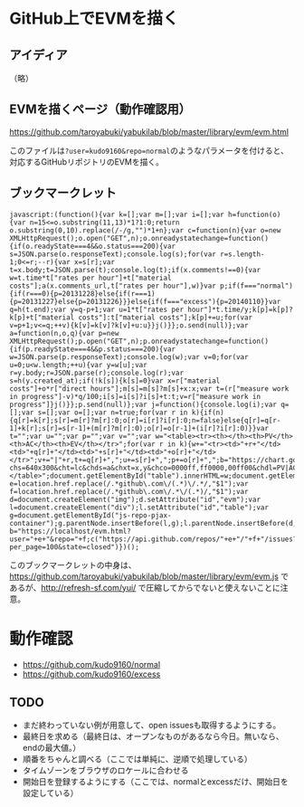 # GitHub上でEVMを描く

## アイディア

（略）

## EVMを描くページ（動作確認用）

https://github.com/taroyabuki/yabukilab/blob/master/library/evm/evm.html

このファイルは`?user=kudo9160&repo=normal`のようなパラメータを付けると、対応するGitHubリポジトリのEVMを描く。

## ブックマークレット

```
javascript:(function(){var k=[];var m=[];var i=[];var h=function(o){var n=15<=o.substring(11,13)*1?1:0;return o.substring(0,10).replace(/-/g,"")*1+n};var c=function(n){var o=new XMLHttpRequest();o.open("GET",n);o.onreadystatechange=function(){if(o.readyState===4&&o.status===200){var s=JSON.parse(o.responseText);console.log(s);for(var r=s.length-1;0<=r;--r){var x=s[r];var t=x.body;t=JSON.parse(t);console.log(t);if(x.comments!==0){var w=t.time*t["rates per hour"]+t["material costs"];a(x.comments_url,t["rates per hour"],w)}var p;if(f==="normal"){if(r===0){p=20131228}else{if(r===1){p=20131227}else{p=20131226}}}else{if(f==="excess"){p=20140110}}var q=h(t.end);var y=q-p+1;var u=1*t["rates per hour"]*t.time/y;k[p]=k[p]?k[p]+t["material costs"]:t["material costs"];k[p]+=u;for(var v=p+1;v<=q;++v){k[v]=k[v]?k[v]+u:u}}j()}};o.send(null)};var a=function(n,o,q){var p=new XMLHttpRequest();p.open("GET",n);p.onreadystatechange=function(){if(p.readyState===4&&p.status===200){var w=JSON.parse(p.responseText);console.log(w);var v=0;for(var u=0;u<w.length;++u){var y=w[u];var r=y.body;r=JSON.parse(r);console.log(r);var s=h(y.created_at);if(!k[s]){k[s]=0}var x=r["material costs"]+o*r["direct hours"];m[s]=m[s]?m[s]+x:x;var t=(r["measure work in progress"]-v)*q/100;i[s]=i[s]?i[s]+t:t;v=r["measure work in progress"]}j()}};p.send(null)};var j=function(){console.log(i);var q=[];var s=[];var o=[];var n=true;for(var r in k){if(n){q[r]=k[r];s[r]=m[r]?m[r]:0;o[r]=i[r]?i[r]:0;n=false}else{q[r]=q[r-1]+k[r];s[r]=s[r-1]+(m[r]?m[r]:0);o[r]=o[r-1]+(i[r]?i[r]:0)}}var t="";var u="";var p="";var v="";var w="<table><tr><th></th><th>PV</th><th>AC</th><th>EV</th></tr>";for(var r in k){w+="<tr><td>"+r+"</td><td>"+q[r]+"</td><td>"+s[r]+"</td><td>"+o[r]+"</td></tr>";v+="|"+r,t+=q[r]+",";u+=s[r]+",";p+=o[r]+",";b="https://chart.googleapis.com/chart?chs=640x300&cht=lc&chds=a&chxt=x,y&chco=0000ff,ff0000,00ff00&chdl=PV|AC|EV&chd=t:"+t+"|"+u+"|"+p+"&chxl=0:"+v+"&chm=d,0000ff,0,-1,15|d,ff0000,1,-1,15|d,00ff00,2,-1,15";b=b.replace(/,\|/g,"|");b=b.replace(/,&/g,"&")}w+="</table>";document.getElementById("table").innerHTML=w;document.getElementById("evm").setAttribute("src",b)};var e=location.href.replace(/.*github\.com\/(.*)\/.*/,"$1");var f=location.href.replace(/.*github\.com\/.*\/(.*)/,"$1");var d=document.createElement("img");d.setAttribute("id","evm");var l=document.createElement("div");l.setAttribute("id","table");var g=document.getElementById("js-repo-pjax-container");g.parentNode.insertBefore(l,g);l.parentNode.insertBefore(d,l);var b="https://localhost/evm.html?user="+e+"&repo="+f;c("https://api.github.com/repos/"+e+"/"+f+"/issues?per_page=100&state=closed")})();
```

このブックマークレットの中身は、https://github.com/taroyabuki/yabukilab/blob/master/library/evm/evm.js であるが、http://refresh-sf.com/yui/ で圧縮してからでないと使えないことに注意。

# 動作確認

* https://github.com/kudo9160/normal
* https://github.com/kudo9160/excess

## TODO

* まだ終わっていない例が用意して、open issuesも取得するようにする。
* 最終日を求める（最終日は、オープンなものがあるなら今日。無いなら、endの最大値。）
* 順番をちゃんと調べる（ここでは単純に、逆順で処理している）
* タイムゾーンをブラウザのロケールに合わせる
* 開始日を登録するようにする（ここでは、normalとexcessだけ、開始日を設定している）
